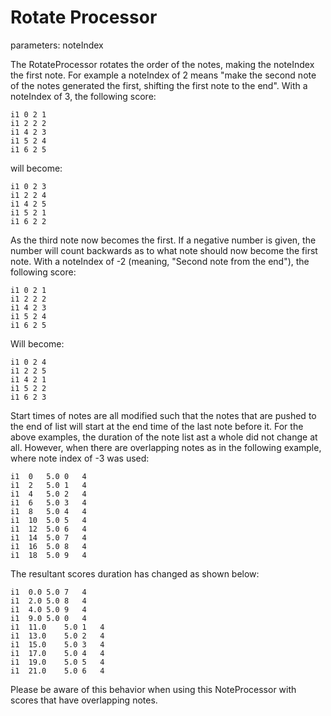 # Rotate Processor

parameters: noteIndex

The RotateProcessor rotates the order of the notes, making the noteIndex
the first note. For example a noteIndex of 2 means "make the second note
of the notes generated the first, shifting the first note to the end".
With a noteIndex of 3, the following score:

```csound-sco
i1 0 2 1
i1 2 2 2
i1 4 2 3
i1 5 2 4
i1 6 2 5
```

will become:

```csound-sco
i1 0 2 3
i1 2 2 4
i1 4 2 5
i1 5 2 1
i1 6 2 2
```

As the third note now becomes the first. If a negative number is given,
the number will count backwards as to what note should now become the
first note. With a noteIndex of -2 (meaning, "Second note from the
end"), the following score:

```csound-sco
i1 0 2 1
i1 2 2 2
i1 4 2 3
i1 5 2 4
i1 6 2 5
```

Will become:

```csound-sco
i1 0 2 4
i1 2 2 5
i1 4 2 1
i1 5 2 2
i1 6 2 3
```

Start times of notes are all modified such that the notes that are
pushed to the end of list will start at the end time of the last note
before it. For the above examples, the duration of the note list ast a
whole did not change at all. However, when there are overlapping notes
as in the following example, where note index of -3 was used:

```csound-sco 
i1  0   5.0 0   4   
i1  2   5.0 1   4   
i1  4   5.0 2   4   
i1  6   5.0 3   4   
i1  8   5.0 4   4   
i1  10  5.0 5   4   
i1  12  5.0 6   4   
i1  14  5.0 7   4   
i1  16  5.0 8   4   
i1  18  5.0 9   4   
```

The resultant scores duration has changed as shown below:

```csound-sco 
i1  0.0 5.0 7   4   
i1  2.0 5.0 8   4   
i1  4.0 5.0 9   4   
i1  9.0 5.0 0   4   
i1  11.0    5.0 1   4   
i1  13.0    5.0 2   4   
i1  15.0    5.0 3   4   
i1  17.0    5.0 4   4   
i1  19.0    5.0 5   4   
i1  21.0    5.0 6   4   
```

Please be aware of this behavior when using this NoteProcessor with
scores that have overlapping notes.
